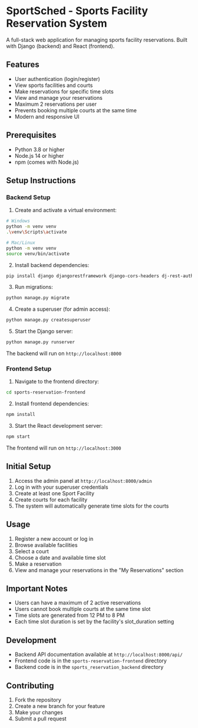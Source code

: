 # SportSched - Sports Facility Reservation System

A full-stack web application for managing sports facility reservations. Built with Django (backend) and React (frontend).

## Features

- User authentication (login/register)
- View sports facilities and courts
- Make reservations for specific time slots
- View and manage your reservations
- Maximum 2 reservations per user
- Prevents booking multiple courts at the same time
- Modern and responsive UI

## Prerequisites

- Python 3.8 or higher
- Node.js 14 or higher
- npm (comes with Node.js)

## Setup Instructions

### Backend Setup

1. Create and activate a virtual environment:
```bash
# Windows
python -m venv venv
.\venv\Scripts\activate

# Mac/Linux
python -m venv venv
source venv/bin/activate
```

2. Install backend dependencies:
```bash
pip install django djangorestframework django-cors-headers dj-rest-auth django-allauth channels
```

3. Run migrations:
```bash
python manage.py migrate
```

4. Create a superuser (for admin access):
```bash
python manage.py createsuperuser
```

5. Start the Django server:
```bash
python manage.py runserver
```

The backend will run on `http://localhost:8000`

### Frontend Setup

1. Navigate to the frontend directory:
```bash
cd sports-reservation-frontend
```

2. Install frontend dependencies:
```bash
npm install
```

3. Start the React development server:
```bash
npm start
```

The frontend will run on `http://localhost:3000`

## Initial Setup

1. Access the admin panel at `http://localhost:8000/admin`
2. Log in with your superuser credentials
3. Create at least one Sport Facility
4. Create courts for each facility
5. The system will automatically generate time slots for the courts

## Usage

1. Register a new account or log in
2. Browse available facilities
3. Select a court
4. Choose a date and available time slot
5. Make a reservation
6. View and manage your reservations in the "My Reservations" section

## Important Notes

- Users can have a maximum of 2 active reservations
- Users cannot book multiple courts at the same time slot
- Time slots are generated from 12 PM to 8 PM
- Each time slot duration is set by the facility's slot_duration setting

## Development

- Backend API documentation available at `http://localhost:8000/api/`
- Frontend code is in the `sports-reservation-frontend` directory
- Backend code is in the `sports_reservation_backend` directory

## Contributing

1. Fork the repository
2. Create a new branch for your feature
3. Make your changes
4. Submit a pull request

